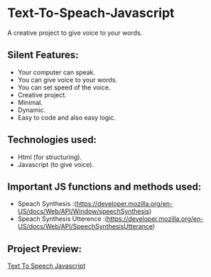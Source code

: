 # Text-To-Speach-Javascript

A creative project to give voice to your words.

## Silent Features:

* Your computer can speak.
* You can give voice to your words.
* You can set speed of the voice.
* Creative project.
* Minimal.
* Dynamic.
* Easy to code and also easy logic.

## Technologies used:

* Html (for structuring).
* Javascript (to give voice).

## Important JS functions and methods used:

* Speach Synthesis :(https://developer.mozilla.org/en-US/docs/Web/API/Window/speechSynthesis)
* Speach Synthesis Utterence :(https://developer.mozilla.org/en-US/docs/Web/API/SpeechSynthesisUtterance)

## Project Preview:

[Text To Speech Javascript](https://alitahir4024.github.io/Text-To-Speach-Javascript/)
